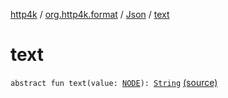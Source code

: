 [http4k](../../index.md) / [org.http4k.format](../index.md) / [Json](index.md) / [text](./text.md)

# text

`abstract fun text(value: `[`NODE`](index.md#NODE)`): `[`String`](https://kotlinlang.org/api/latest/jvm/stdlib/kotlin/-string/index.html) [(source)](https://github.com/http4k/http4k/blob/master/http4k-core/src/main/kotlin/org/http4k/format/Json.kt#L40)